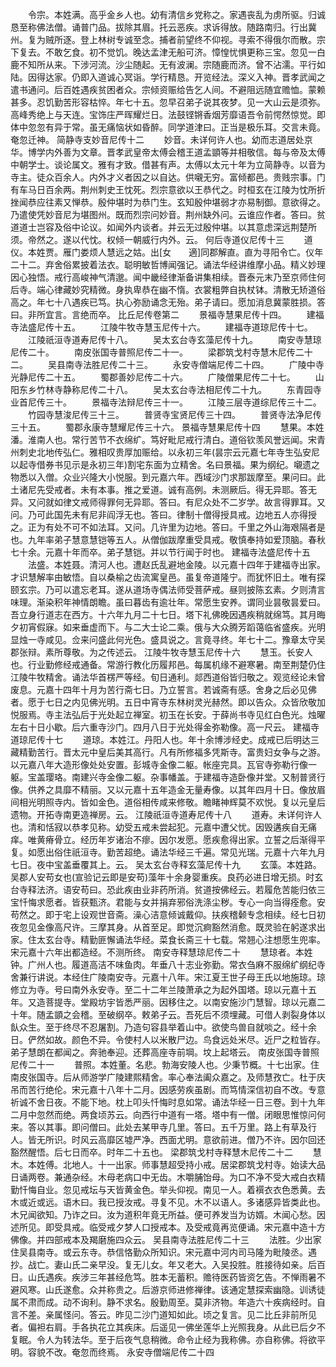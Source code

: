 <!-- { "loadSidebar": true } -->
　　令宗。本姓满。高乎金乡人也。幼有清信乡党称之。家遇丧乱为虏所驱。归诚恳至称佛法僧。诵普门品。拔除其眉。托云恶疾。求诉得放。随路南归。行出冀州。复为贼所逐。登上林树专诚至念。捕者前望终不仰视。寻索不得俄尔而散。宗下复去。不敢乞食。初不觉饥。晚达孟津无船可济。慞惶忧惧更称三宝。忽见一白鹿不知所从来。下涉河流。沙尘随起。无有波澜。宗随鹿而济。曾不沾濡。平行如陆。因得达家。仍即入道诚心冥诣。学行精恳。开览经法。深义入神。晋孝武闻之遣书通问。后百姓遇疾贫困者众。宗倾资赈给告乞人间。不避阻远随宜赡恤。蒙赖甚多。忍饥勤苦形容枯悴。年七十五。忽早召弟子说其夜梦。见一大山云是须弥。高峰秀绝上与天连。宝饰庄严晖耀烂日。法鼓铿锵香烟芳靡语吾令前愕然惊觉。即体中忽忽有异于常。虽无痛恼状如昏醉。同学道津曰。正当是极乐耳。交言未竟。奄忽迁神。
简静寺支妙音尼传十二
　　妙音。未详何许人也。幼而志道居处京华。博学内外善为文章。晋孝武皇帝太傅会稽王道孟顗等并相敬信。每与帝及太傅中朝学士。谈论属文。雅有才致。借甚有声。太傅以太元十年为立简静寺。以音为寺主。徒众百余人。内外才义者因之以自达。供嚫无穷。富倾都邑。贵贱宗事。门有车马日百余两。荆州刺史王忱死。烈宗意欲以王恭代之。时桓玄在江陵为忱所折挫闻恭应往素又惮恭。殷仲堪时为恭门生。玄知殷仲堪弱才亦易制御。意欲得之。乃遣使凭妙音尼为堪图州。既而烈宗问妙音。荆州缺外问。云谁应作者。答曰。贫道道士岂容及俗中论议。如闻外内谈者。并云无过殷仲堪。以其意虑深远荆楚所须。帝然之。遂以代忱。权倾一朝威行内外。云。
何后寺道仪尼传十三
　　道仪。本姓贾。雁门娄烦人慧远之姑。出[女　　適]同郡解直。直为寻阳令亡。仪年二十二。弃舍俗累披着法衣。聪明敏哲博闻强记。诵法华经讲维摩小品。精义妙理因心独悟。戒行高峻神气清邈。闻中畿经律渐备讲集相续。晋泰元末乃至京师住何后寺。端心律藏妙究精微。身执卑恭在幽不惰。衣裳粗弊自执杖钵。清散无矫道俗高之。年七十八遇疾已笃。执心弥励诵念无殆。弟子请曰。愿加消息冀蒙胜损。答曰。非所宜言。言绝而卒。
比丘尼传卷第二
　　景福寺慧果尼传十四。
　　建福寺法盛尼传十五。
　　江陵牛牧寺慧玉尼传十六。
　　建福寺道琼尼传十七。
　　江陵祇洹寺道寿尼传十八。
　　吴太玄台寺玄藻尼传十九。
　　南安寺慧琼尼传二十。
　　南皮张国寺普照尼传二十一。
　　梁郡筑戈村寺慧木尼传二十二。
　　吴县南寺法胜尼传二十三。
　　永安寺僧端尼传二十四。
　　广陵中寺光静尼传二十五。
　　蜀郡善妙尼传二十六。
　　广陵僧果尼传二十七。
　　山阳东乡竹林寺静称尼传二十八。
　　吴太玄台寺法相尼传二十九。
　　东青园寺业首尼传三十。
　　景福寺法辩尼传三十一。
　　江陵三层寺道综尼传三十二。
　　竹园寺慧浚尼传三十三。
　　普贤寺宝贤尼传三十四。
　　普贤寺法净尼传三十五。
　　蜀郡永康寺慧耀尼传三十六。
景福寺慧果尼传十四
　　慧果。本姓潘。淮南人也。常行苦节不衣绵纩。笃好毗尼戒行清白。道俗钦羡风誉远闻。宋青州刺史北地传弘仁。雅相叹贵厚加赈给。以永初三年(昙宗云元嘉七年寺生弘安尼以起寺借券书见示是永初三年)割宅东面为立精舍。名曰景福。果为纲纪。嚫遗之物悉以入僧。众业兴隆大小悦服。到元嘉六年。西域沙门求那跋摩至。果问曰。此土诸尼先受戒者。未有本事。推之爱道。诚有高例。未测厥后。得无异耶。答无异。又问就如律文戒师得罪何无异耶。答曰。有尼众处不二岁学。故言得罪耳。又问。乃可此国先未有尼非阎浮无也。答曰。律制十僧得授具戒。边地五人亦得授之。正为有处不可不如法耳。又问。几许里为边地。答曰。千里之外山海艰隔者是也。九年率弟子慧意慧铠等五人。从僧伽跋摩重受具戒。敬慎奉持如爱顶脑。春秋七十余。元嘉十年而卒。弟子慧铠。并以节行闻于时也。
建福寺法盛尼传十五
　　法盛。本姓聂。清河人也。遭赵氏乱避地金陵。以元嘉十四年于建福寺出家。才识慧解率由敏悟。自以桑榆之齿流寓皇邑。虽复帝道隆宁。而犹怀旧土。唯有探颐玄宗。乃可以遣忘老耳。遂从道场寺偶法师受菩萨戒。昼则披陈玄素。夕则清言味理。渐染积年神情朗瞻。虽曰暮齿有逾壮年。常愿生安养。谓同业昙敬昙爱曰。吾立身行道志在西方。十六年九月二十七日。塔下礼佛晚因遇疾稍就绵笃。其月晦夕初宵假寐。如来垂虚而下。与二大士论二乘。俄与大众腾芳蹈蔼临省盛疾。光明显烛一寺咸见。佥来问盛此何光色。盛具说之。言竟寻终。年七十二。豫章太守吴郡张辩。素所尊敬。为之传述云。
江陵牛牧寺慧玉尼传十六
　　慧玉。长安人也。行业勤修经戒通备。常游行教化历履邦邑。每属机缘不避寒暑。南至荆楚仍住江陵牛牧精舍。诵法华首楞严等经。旬日通利。郯西道俗皆归敬之。观览经论未曾废息。元嘉十四年十月为苦行斋七日。乃立誓言。若诚斋有感。舍身之后必见佛者。愿于七日之内见佛光明。五日中宵寺东林树灵光赫然。即以告众。众皆欣敬加悦服焉。寺主法弘后于光处起立禅室。初玉在长安。于薛尚书寺见红白色光。烛曜左右十日小歇。后六重寺沙门。四月八日于光处得金弥勒像。高一尺云。
建福寺道琼尼传十七
　　道琼。本姓江。丹阳人也。年十余博涉经史。成戒已后明达三藏精勤苦行。晋太元中皇后美其高行。凡有所修福多凭斯寺。富贵妇女争与之游。以元嘉八年大造形像处处安置。彭城寺金像二躯。帐座完具。瓦官寺弥勒行像一躯。宝盖璎珞。南建兴寺金像二躯。杂事幡盖。于建福寺造卧像并堂。又制普贤行像。供养之具靡不精丽。又以元嘉十五年造金无量寿像。以其年四月十日。像放眉间相光明照寺内。皆如金色。道俗相传咸来修敬。瞻睹神辉莫不欢悦。复以元皇后遗物。开拓寺南更造禅房。云。
江陵祇洹寺道寿尼传十八
　　道寿。未详何许人也。清和恬寂以恭孝见称。幼受五戒未尝起犯。元嘉中遭父忧。因毁遘疾自无痛痒。唯黄瘠骨立。经历年岁诸治不瘳。因尔发愿。愿疾愈得出家。立誓之后渐得平复。如愿出俗住祇洹寺。勤苦超绝。诵法华经三千遍。常见光瑞。元嘉十六年九月七日。夜中宝盖垂覆其上。云。
吴太玄台寺释玄藻尼传十九
　　玄藻。本姓路。吴郡人安苟女也(宣验记云即是安苟)藻年十余身婴重疾。良药必进日增无损。时玄台寺释法济。语安苟曰。恐此疾由业非药所消。贫道按佛经云。若履危苦能归依三宝忏悔求愿者。皆获甄济。君能与女并捐弃邪俗洗涤尘秽。专心一向当得痊愈。安苟然之。即于宅上设观世音斋。澡心洁意倾诚戴仰。扶疾稽颡专念相续。经七日初夜忽见金像高尺许。三摩其身。从首至足。即觉沉痾豁然消愈。既灵验在躬遂求出家。住太玄台寺。精勤匪懈诵法华经。菜食长斋三十七载。常翘心注想愿生兜率。宋元嘉十六年出都造经。不测所终。
南安寺释慧琼尼传二十
　　慧琼者。本姓钟。广州人也。履道高洁不味鱼肉。年垂八十志业弥勤。常衣刍麻不服绵纩纲纪寺舍兼行讲说。本经住广陵南安寺。元嘉十八年。宋江夏王世子母王氏以地施琼。琼修立为寺。号曰南外永安寺。至二十二年兰陵萧承之为起外国塔。琼以元嘉十五年。又造菩提寺。堂殿坊宇皆悉严丽。因移住之。以南安施沙门慧智。琼以元嘉二十年。随孟顗之会稽。至破纲卒。敕弟子云。吾死后不须埋藏。可借人剥裂身体以飤众生。至于终尽不忍屠割。乃造句容县举着山中。欲使鸟兽自就啖之。经十余日。俨然如故。颜色不异。令使村人以米散尸边。鸟食远处米尽。近尸之粒皆存。弟子慧朗在都闻之。奔驰奉迎。还葬高座寺前堈。坟上起塔云。
南皮张国寺普照尼传二十一
　　普照。本姓董。名悲。勃海安陵人也。少秉节概。十七出家。住南皮张国寺。后从师游学广陵建熙精舍。率心奉法阖众嘉之。及师慧孜亡。杜于庆吊而苦行绝伦。宋元嘉十八年十二月。因感劳疾虽剧。而笃情深信初自不改。专意祈诚不舍日夜。不能下地。枕上叩头忏悔时息如常。诵法华经一日三卷。到十九年二月中忽然而绝。两食顷苏云。向西行中道有一塔。塔中有一僧。闭眼思惟惊问何来。答以其事。即问僧曰。此处去某甲寺几里。答曰。五千万里。路上有草及行人。皆无所识。时风云高靡区墟严净。西面尤明。意欲前进。僧乃不许。因尔回还豁然醒悟。后七日而卒。时年二十五也。
梁郡筑戈村寺释慧木尼传二十二
　　慧木。本姓傅。北地人。十一出家。师事慧超受持小戒。居梁郡筑戈村寺。始读大品日诵两卷。兼通杂经。木母老病口中无齿。木嚼脯饴母。为口不净不受大戒白衣精勤忏悔自业。忽见戒坛与天皆黄金色。举头仰视。南见一人。着襈衣衣色悉黄。去木或近或远。语木曰。我已授汝戒。寻复不见。木不以语人。多诸感异皆类此也。木兄闻欲知。乃诈之曰。汝为道积年竟无所益。便可养发当为访婿。木闻心愁。因述所见。即受具戒。临受戒夕梦人口授戒本。及受戒竟再览便诵。宋元嘉中造十方佛像。并四部戒本及羯磨施四众云。
吴县南寺法胜尼传二十三
　　法胜。少出家住吴县南寺。或云东寺。恭信恪勤众所知识。宋元嘉中河内司马隆为毗陵丞。遇抄。战亡。妻山氏二亲早没。复无儿女。年又老大。入吴投胜。胜接待如亲。后百日。山氏遇疾。疾涉三年甚经危笃。胜本无蓄积。赡待医药皆资乞告。不惮雨暑不避风寒。山氏遂愈。众并称贵之。后游京师进修禅律。该通定慧探索幽隐。训诱徒属不肃而成。动不询利。静不求名。殷勤周至。莫非济物。年造六十疾病经时。自言不差。亲属怪问。答云。昨见二沙门道知如此。顷之复言。见二比丘非前所见者。偏袒右肩。手各执花立其疾床。后遥见一佛坐莲华上光照我身。从此已后夕不复眠。令人为转法华。至于后夜气息稍微。命令止经为我称佛。亦自称佛。将欲平明。容貌不改。奄忽而终焉。
永安寺僧端尼传二十四
